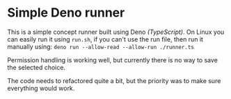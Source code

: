 # Simple Deno runner

This is a simple concept runner built using Deno *(TypeScript)*. On Linux you can easily run it using `run.sh`, if you can't use the run file, then run it manually using: `deno run --allow-read --allow-run ./runner.ts`

Permission handling is working well, but currently there is no way to save the selected choice.

The code needs to refactored quite a bit, but the priority was to make sure everything would work.
